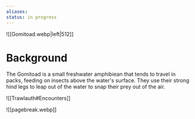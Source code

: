 ```yaml
---
aliases: 
status: in progress
---
```


![[Gomitoad.webp|left|512]]

# Background
The Gomitoad is a small freshwater amphibiean that tends to travel in packs, feeding on insects above the water's surface. They use their strong hind legs to leap out of the water to snap their prey out of the air.

![[Trawlauth#Encounters]]

![[pagebreak.webp]]